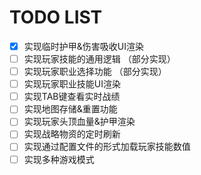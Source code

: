 
# TODO LIST
* [x] 实现临时护甲&伤害吸收UI渲染
* [ ] 实现玩家技能的通用逻辑 （部分实现）
* [ ] 实现玩家职业选择功能 （部分实现）
* [ ] 实现玩家职业技能UI渲染
* [ ] 实现TAB键查看实时战绩
* [ ] 实现地图存储&重置功能
* [ ] 实现玩家头顶血量&护甲渲染
* [ ] 实现战略物资的定时刷新
* [ ] 实现通过配置文件的形式加载玩家技能数值
* [ ] 实现多种游戏模式
